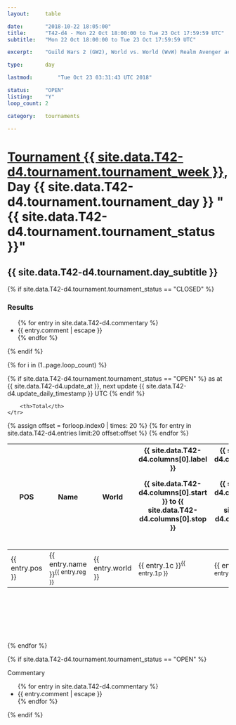 ```yaml
---
layout: 	table

date: 		"2018-10-22 18:05:00"
title: 		"T42-d4 - Mon 22 Oct 18:00:00 to Tue 23 Oct 17:59:59 UTC"
subtitle: 	"Mon 22 Oct 18:00:00 to Tue 23 Oct 17:59:59 UTC"

excerpt:    "Guild Wars 2 (GW2), World vs. World (WvW) Realm Avenger achivement Tournament. \"Every Kill Counts\""

type:       day

lastmod: 		"Tue Oct 23 03:31:43 UTC 2018"

status:     "OPEN"
listing:    "Y"
loop_count: 2

category: 	tournaments

---
```

<div class="table_header">
    <h1><a href="{{ site.data.T42-d4.tournament.week_url }}">Tournament {{ site.data.T42-d4.tournament.tournament_week }}</a>, Day {{ site.data.T42-d4.tournament.tournament_day }} "{{ site.data.T42-d4.tournament.tournament_status }}"</h1>
    <h2>{{ site.data.T42-d4.tournament.day_subtitle }}</h2> 
</div>

{% if site.data.T42-d4.tournament.tournament_status == "CLOSED" %} 
<div class="commentary">
  <h3>Results</h3>
  <ul>
    {% for entry in site.data.T42-d4.commentary %}
    <li class="commentary_list">{{ entry.comment | escape }}</li>
    {% endfor %}
  </ul>
</div>
{% endif %}


{% for i in (1..page.loop_count) %}

{% if site.data.T42-d4.tournament.tournament_status == "OPEN" %} 
<span class="table_nextupdate">as at {{ site.data.T42-d4.update_at }}, next update {{ site.data.T42-d4.update_daily_timestamp }} UTC</span> 
{% endif %}

<table class="day_table">
  <colgroup>
    <col style="width:18px">
    <col style="width:55px">
    <col style="width:55px">
    <col style="width:12px">
    <col style="width:12px">
    <col style="width:12px">
    <col style="width:12px">
    <col style="width:12px">
    <col style="width:12px">
    <col style="width:12px">
    <col style="width:12px">
    <col style="width:12px">
    <col style="width:12px">
    <col style="width:12px">
    <col style="width:12px">
    <col style="width:12px">
    <col style="width:12px">
    <col style="width:12px">
    <col style="width:12px">
    <col style="width:12px">
    <col style="width:12px">
    <col style="width:12px">
    <col style="width:12px">
    <col style="width:12px">
    <col style="width:12px">
    <col style="width:12px">
    <col style="width:12px">
    <col style="width:18px">
  </colgroup>  
  <thead>
    <tr>
        <th>POS</th>
        <th class="AlignLeft">Name</th>
        <th class="AlignLeft">World</th>

<th><div class="label">{{ site.data.T42-d4.columns[0].label }}<p class="onhover">{{ site.data.T42-d4.columns[0].start }} to {{ site.data.T42-d4.columns[0].stop }}</p></div>​</th>
<th><div class="label">{{ site.data.T42-d4.columns[1].label }}<p class="onhover">{{ site.data.T42-d4.columns[1].start }} to {{ site.data.T42-d4.columns[1].stop }}</p></div>​</th>
<th><div class="label">{{ site.data.T42-d4.columns[2].label }}<p class="onhover">{{ site.data.T42-d4.columns[2].start }} to {{ site.data.T42-d4.columns[2].stop }}</p></div>​</th>
<th><div class="label">{{ site.data.T42-d4.columns[3].label }}<p class="onhover">{{ site.data.T42-d4.columns[3].start }} to {{ site.data.T42-d4.columns[3].stop }}</p></div>​</th>
<th><div class="label">{{ site.data.T42-d4.columns[4].label }}<p class="onhover">{{ site.data.T42-d4.columns[4].start }} to {{ site.data.T42-d4.columns[4].stop }}</p></div>​</th>
<th><div class="label">{{ site.data.T42-d4.columns[5].label }}<p class="onhover">{{ site.data.T42-d4.columns[5].start }} to {{ site.data.T42-d4.columns[5].stop }}</p></div>​</th>
<th><div class="label">{{ site.data.T42-d4.columns[6].label }}<p class="onhover">{{ site.data.T42-d4.columns[6].start }} to {{ site.data.T42-d4.columns[6].stop }}</p></div>​</th>
<th><div class="label">{{ site.data.T42-d4.columns[7].label }}<p class="onhover">{{ site.data.T42-d4.columns[7].start }} to {{ site.data.T42-d4.columns[7].stop }}</p></div>​</th>
<th><div class="label">{{ site.data.T42-d4.columns[8].label }}<p class="onhover">{{ site.data.T42-d4.columns[8].start }} to {{ site.data.T42-d4.columns[8].stop }}</p></div>​</th>
<th><div class="label">{{ site.data.T42-d4.columns[9].label }}<p class="onhover">{{ site.data.T42-d4.columns[9].start }} to {{ site.data.T42-d4.columns[9].stop }}</p></div>​</th>
<th><div class="label">{{ site.data.T42-d4.columns[10].label }}<p class="onhover">{{ site.data.T42-d4.columns[10].start }} to {{ site.data.T42-d4.columns[10].stop }}</p></div>​</th>

<th><div class="label">{{ site.data.T42-d4.columns[11].label }}<p class="onhover">{{ site.data.T42-d4.columns[11].start }} to {{ site.data.T42-d4.columns[11].stop }}</p></div>​</th>
<th><div class="label">{{ site.data.T42-d4.columns[12].label }}<p class="onhover">{{ site.data.T42-d4.columns[12].start }} to {{ site.data.T42-d4.columns[12].stop }}</p></div>​</th>
<th><div class="label">{{ site.data.T42-d4.columns[13].label }}<p class="onhover">{{ site.data.T42-d4.columns[13].start }} to {{ site.data.T42-d4.columns[13].stop }}</p></div>​</th>
<th><div class="label">{{ site.data.T42-d4.columns[14].label }}<p class="onhover">{{ site.data.T42-d4.columns[14].start }} to {{ site.data.T42-d4.columns[14].stop }}</p></div>​</th>
<th><div class="label">{{ site.data.T42-d4.columns[15].label }}<p class="onhover">{{ site.data.T42-d4.columns[15].start }} to {{ site.data.T42-d4.columns[15].stop }}</p></div>​</th>
<th><div class="label">{{ site.data.T42-d4.columns[16].label }}<p class="onhover">{{ site.data.T42-d4.columns[16].start }} to {{ site.data.T42-d4.columns[16].stop }}</p></div>​</th>
<th><div class="label">{{ site.data.T42-d4.columns[17].label }}<p class="onhover">{{ site.data.T42-d4.columns[17].start }} to {{ site.data.T42-d4.columns[17].stop }}</p></div>​</th>
<th><div class="label">{{ site.data.T42-d4.columns[18].label }}<p class="onhover">{{ site.data.T42-d4.columns[18].start }} to {{ site.data.T42-d4.columns[18].stop }}</p></div>​</th>
<th><div class="label">{{ site.data.T42-d4.columns[19].label }}<p class="onhover">{{ site.data.T42-d4.columns[19].start }} to {{ site.data.T42-d4.columns[19].stop }}</p></div>​</th>
<th><div class="label">{{ site.data.T42-d4.columns[20].label }}<p class="onhover">{{ site.data.T42-d4.columns[20].start }} to {{ site.data.T42-d4.columns[20].stop }}</p></div>​</th>

<th><div class="label">{{ site.data.T42-d4.columns[21].label }}<p class="onhover">{{ site.data.T42-d4.columns[21].start }} to {{ site.data.T42-d4.columns[21].stop }}</p></div>​</th>
<th><div class="label">{{ site.data.T42-d4.columns[22].label }}<p class="onhover">{{ site.data.T42-d4.columns[22].start }} to {{ site.data.T42-d4.columns[22].stop }}</p></div>​</th>
<th><div class="label">{{ site.data.T42-d4.columns[23].label }}<p class="onhover">{{ site.data.T42-d4.columns[23].start }} to {{ site.data.T42-d4.columns[23].stop }}</p></div>​</th>

        <th>Total</th>
    </tr>
  </thead>
  {% assign offset = forloop.index0 | times: 20 %}
<tbody>
{% for entry in site.data.T42-d4.entries limit:20 offset:offset %}
  <tr>
    <td class="pl{{ entry.pos }}">{{ entry.pos }}</td>
    <td class="AlignLeft">{{ entry.name }}<sup>{{ entry.reg }}</sup></td>
    <td class="AlignLeft">{{ entry.world }}</td>
    <td class="pl{{ entry.1p }}">{{ entry.1c }}<sup>{{ entry.1p }}</sup></td>
    <td class="pl{{ entry.2p }}">{{ entry.2c }}<sup>{{ entry.2p }}</sup></td>
    <td class="pl{{ entry.3p }}">{{ entry.3c }}<sup>{{ entry.3p }}</sup></td>
    <td class="pl{{ entry.4p }}">{{ entry.4c }}<sup>{{ entry.4p }}</sup></td>
    <td class="pl{{ entry.5p }}">{{ entry.5c }}<sup>{{ entry.5p }}</sup></td>
    <td class="pl{{ entry.6p }}">{{ entry.6c }}<sup>{{ entry.6p }}</sup></td>
    <td class="pl{{ entry.7p }}">{{ entry.7c }}<sup>{{ entry.7p }}</sup></td>
    <td class="pl{{ entry.8p }}">{{ entry.8c }}<sup>{{ entry.8p }}</sup></td>
    <td class="pl{{ entry.9p }}">{{ entry.9c }}<sup>{{ entry.9p }}</sup></td>
    <td class="pl{{ entry.10p }}">{{ entry.10c }}<sup>{{ entry.10p }}</sup></td>
    <td class="pl{{ entry.11p }}">{{ entry.11c }}<sup>{{ entry.11p }}</sup></td>
    <td class="pl{{ entry.12p }}">{{ entry.12c }}<sup>{{ entry.12p }}</sup></td>
    <td class="pl{{ entry.13p }}">{{ entry.13c }}<sup>{{ entry.13p }}</sup></td>
    <td class="pl{{ entry.14p }}">{{ entry.14c }}<sup>{{ entry.14p }}</sup></td>
    <td class="pl{{ entry.15p }}">{{ entry.15c }}<sup>{{ entry.15p }}</sup></td>
    <td class="pl{{ entry.16p }}">{{ entry.16c }}<sup>{{ entry.16p }}</sup></td>
    <td class="pl{{ entry.17p }}">{{ entry.17c }}<sup>{{ entry.17p }}</sup></td>
    <td class="pl{{ entry.18p }}">{{ entry.18c }}<sup>{{ entry.18p }}</sup></td>
    <td class="pl{{ entry.19p }}">{{ entry.19c }}<sup>{{ entry.19p }}</sup></td>
    <td class="pl{{ entry.20p }}">{{ entry.20c }}<sup>{{ entry.20p }}</sup></td>
    <td class="pl{{ entry.21p }}">{{ entry.21c }}<sup>{{ entry.21p }}</sup></td>
    <td class="pl{{ entry.22p }}">{{ entry.22c }}<sup>{{ entry.22p }}</sup></td>
    <td class="pl{{ entry.23p }}">{{ entry.23c }}<sup>{{ entry.23p }}</sup></td>
    <td class="pl{{ entry.24p }}">{{ entry.24c }}<sup>{{ entry.24p }}</sup></td>
    <td>{{ entry.total }}</td>
  </tr>
{% endfor %}  
</tbody>
</table>
<div class="leaderboard">
  <script async src="//pagead2.googlesyndication.com/pagead/js/adsbygoogle.js"></script>
  <!-- 728x90 -->
  <ins class="adsbygoogle"
       style="display:inline-block;width:728px;height:90px"
       data-ad-client="ca-pub-3274917281288240"
       data-ad-slot="3870538733"></ins>
  <script>
  (adsbygoogle = window.adsbygoogle || []).push({});
  </script>    
</div>
<br />
{% endfor %}

{% if site.data.T42-d4.tournament.tournament_status == "OPEN" %} 
<div class="commentary">
  <span class="commentary_title">Commentary</span>
  <ul>
    {% for entry in site.data.T42-d4.commentary %}
    <li class="commentary_list">{{ entry.comment | escape }}</li>
    {% endfor %}
  </ul>
</div>
{% endif %}


